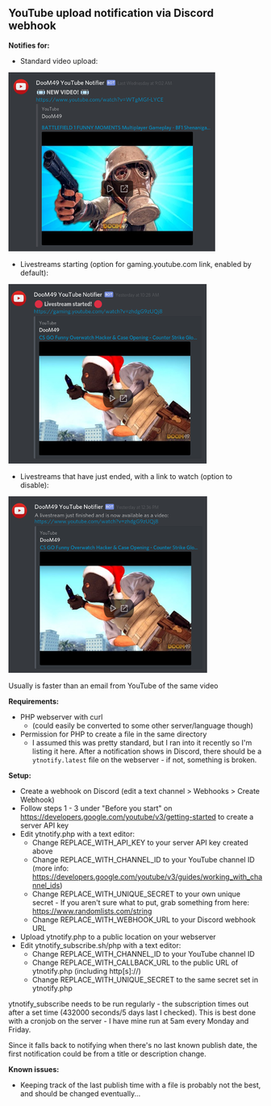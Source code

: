 ## YouTube upload notification via Discord webhook

**Notifies for:**

- Standard video upload:

![Standard video upload](demo.png)


- Livestreams starting (option for gaming.youtube.com link, enabled by default):

![Livestream starting](demolive.png)


- Livestreams that have just ended, with a link to watch (option to disable):

![Livestream finished](demolivefinished.png)


Usually is faster than an email from YouTube of the same video



**Requirements:**
- PHP webserver with curl
  * (could easily be converted to some other server/language though)
- Permission for PHP to create a file in the same directory
  * I assumed this was pretty standard, but I ran into it recently so I'm listing it here. After a notification shows in Discord, there should be a `ytnotify.latest` file on the webserver - if not, something is broken.


**Setup:**
- Create a webhook on Discord (edit a text channel > Webhooks > Create Webhook)
- Follow steps 1 - 3 under "Before you start" on https://developers.google.com/youtube/v3/getting-started to create a server API key
- Edit ytnotify.php with a text editor:
  * Change REPLACE_WITH_API_KEY to your server API key created above
  * Change REPLACE_WITH_CHANNEL_ID to your YouTube channel ID (more info: https://developers.google.com/youtube/v3/guides/working_with_channel_ids)
  * Change REPLACE_WITH_UNIQUE_SECRET to your own unique secret - If you aren't sure what to put, grab something from here: https://www.randomlists.com/string
  * Change REPLACE_WITH_WEBHOOK_URL to your Discord webhook URL
- Upload ytnotify.php to a public location on your webserver
- Edit ytnotify_subscribe.sh/php with a text editor:
  * Change REPLACE_WITH_CHANNEL_ID to your YouTube channel ID
  * Change REPLACE_WITH_CALLBACK_URL to the public URL of ytnotify.php (including http[s]://)
  * Change REPLACE_WITH_UNIQUE_SECRET to the same secret set in ytnotify.php

ytnotify_subscribe needs to be run regularly - the subscription times out after a set time (432000 seconds/5 days last I checked).
This is best done with a cronjob on the server - I have mine run at 5am every Monday and Friday.

Since it falls back to notifying when there's no last known publish date, the first notification could be from a title or description change.


**Known issues:**
- Keeping track of the last publish time with a file is probably not the best, and should be changed eventually...
